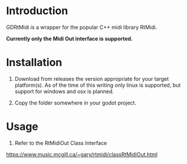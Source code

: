 # Introduction
GDRtMidi is a wrapper for the popular C++ midi library RtMidi. 

__Currently only the Midi Out interface is supported.__

# Installation

1. Download from releases the version appropriate for your target platform(s). As of the time of this writing only linux is supported, but  support for windows and osx is planned.

2. Copy the folder somewhere in your godot project.

# Usage

1. Refer to the RtMidiOut Class Interface

https://www.music.mcgill.ca/~gary/rtmidi/classRtMidiOut.html